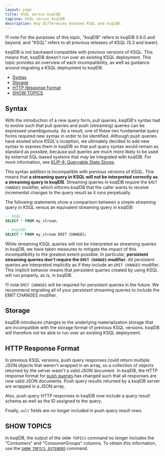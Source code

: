 ```yaml
---
layout: page
title: KSQL versus ksqlDB
tagline: KSQL versus ksqlDB
description: Key differences between KSQL and ksqlDB.
---
```


!!! note
    For the purposes of this topic, "ksqlDB" refers to ksqlDB 0.6.0 and beyond,
    and "KSQL" refers to all previous releases of KSQL (5.3 and lower).

ksqlDB is not backward compatible with previous versions of KSQL. This means
that, ksqlDB doesn't run over an existing KSQL deployment. This topic provides
an overview of each incompatibility, as well as guidance around migrating a
KSQL deployment to ksqlDB.

- [Syntax](#syntax)
- [Storage](#storage)
- [HTTP Response Format](#http-response-format)
- [SHOW TOPICS](#show-topics)

Syntax
------

With the introduction of a new query form, pull queries, ksqlDB's syntax had to
evolve such that pull queries and push (streaming) queries can be expressed
unambiguously. As a result, one of these two fundamental query forms required
new syntax in order to be identified. Although push queries have existed since
KSQL's inception, we ultimately decided to add new syntax to express them in
ksqlDB so that pull query syntax would remain as standard as possible, because
pull queries are much more likely to be used by external SQL-based systems that
may be integrated with ksqlDB. For more information, see
[KLIP-8: Queryable State Stores](https://github.com/confluentinc/ksql/blob/master/design-proposals/klip-8-queryable-state-stores.md).

This syntax addition is incompatible with previous versions of KSQL. This means
that **a streaming query in KSQL will not be interpreted correctly as a streaming query in ksqlDB**.
Streaming queries in ksqlDB require the `EMIT CHANGES` modifier, which informs
ksqlDB that the caller wants to receive incremental changes to the query result
as it runs perpetually.

The following statements show a comparison between a simple streaming query in
KSQL versus an equivalent streaming query in ksqlDB:

```sql
-- KSQL:
SELECT * FROM my_stream;

-- ksqlDB:
SELECT * FROM my_stream EMIT CHANGES;
```

While streaming KSQL queries will not be interpreted as streaming queries in
ksqlDB, we have taken measures to mitigate the impact of this incompatibility
to the greatest extent possible. In particular, **persistent streaming queries
don't require the `EMIT CHANGES` modifier**. All persistent queries are
interpreted implicitly as if they include an `EMIT CHANGES` modifier. This
implicit behavior means that persistent queries created by using KSQL will run
properly, as is, in ksqlDB.

!!! note
    `EMIT CHANGES` will be required for persistent queries in the future. We
    recommend migrating all of your persistent streaming queries to include
    the EMIT CHANGES modifier.

Storage
--------

ksqlDB introduces changes to the underlying materialization storage that are
incompatible with the storage format of previous KSQL versions. ksqlDB will
therefore not be able to run over an existing KSQL deployment.

HTTP Response Format
-----------------------

In previous KSQL versions, push query responses could return multiple JSON
objects that weren't wrapped in an array, so a collection of objects returned
by the server wasn't a valid JSON document. In ksqlDB, the HTTP response format
for [push queries](/concepts/queries) has changed such that all
responses are now valid JSON documents. Push query results returned by a
ksqlDB server are wrapped in a JSON array.

Also, push query HTTP responses in ksqlDB now include a query result schema
as well as the ID assigned to the query.

Finally, `null` fields are no longer included in push query result rows.

SHOW TOPICS
-----------

In ksqlDB, the output of the `SHOW TOPICS` command no longer includes the
"Consumers" and "ConsumerGroups" columns. To obtain this information, use
the [`SHOW TOPICS EXTENDED`](../developer-guide/ksqldb-reference/show-topics.md)
command.
